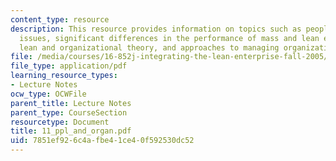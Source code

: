 ```yaml
---
content_type: resource
description: This resource provides information on topics such as people and organizational
  issues, significant differences in the performance of mass and lean enterprises,
  lean and organizational theory, and approaches to managing organizational effectiveness.
file: /media/courses/16-852j-integrating-the-lean-enterprise-fall-2005/7851ef926c4afbe41ce40f592530dc52_11_ppl_and_organ.pdf
file_type: application/pdf
learning_resource_types:
- Lecture Notes
ocw_type: OCWFile
parent_title: Lecture Notes
parent_type: CourseSection
resourcetype: Document
title: 11_ppl_and_organ.pdf
uid: 7851ef92-6c4a-fbe4-1ce4-0f592530dc52
---
```

